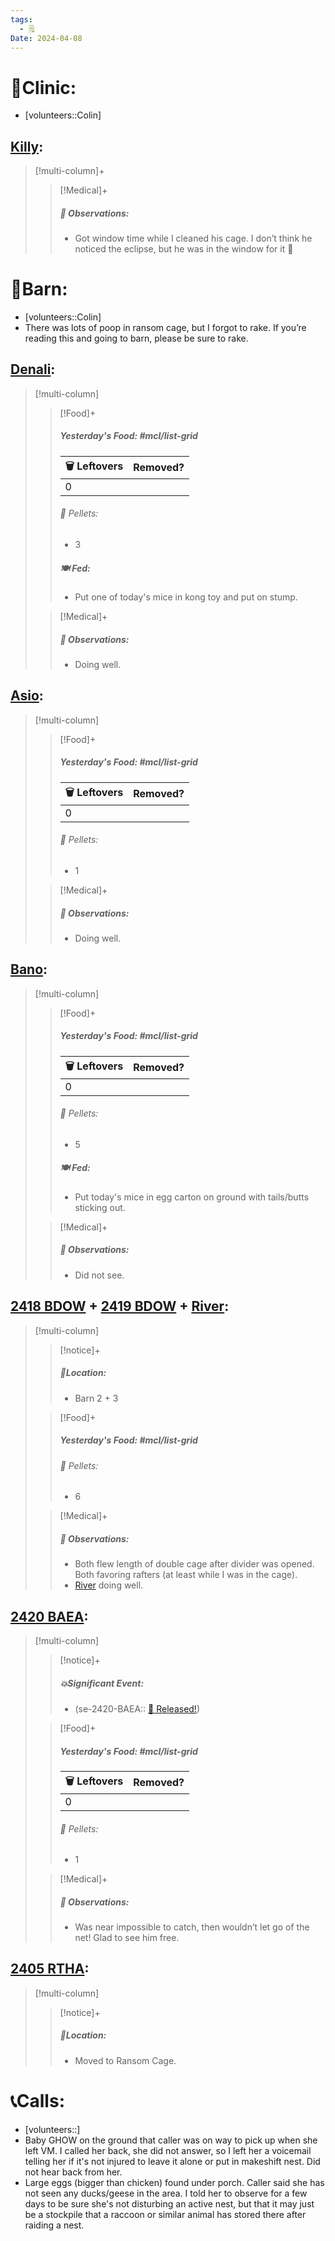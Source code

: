 ```yaml
---
tags:
  - 🗒️
Date: 2024-04-08
---
```


# 🏥Clinic:
- [volunteers::Colin]

## [Killy](../RARE%20Birds/Ed%20Birds/Killy.md):
> [!multi-column]+
>
>> [!Medical]+
>> ##### 🔭 Observations:
>> - Got window time while I cleaned his cage. I don’t think he noticed the eclipse, but he was in the window for it 🙂

# 🏡Barn:
- [volunteers::Colin]
- There was lots of poop in ransom cage, but I forgot to rake. If you’re reading this and going to barn, please be sure to rake.

## [Denali](../RARE%20Birds/Ed%20Birds/Denali.md):
> [!multi-column]
>
>> [!Food]+
>> ##### Yesterday's Food: #mcl/list-grid
>> |🗑️ Leftovers| Removed?
>> |---|---|
>>|0|
>>
>>###### 💩 Pellets:
>>- 3
>>
>> ##### 🍽️ Fed:
>> - Put one of today's mice in kong toy and put on stump.
>
>> [!Medical]+
>> ##### 🔭 Observations:
>> - Doing well.

## [Asio](../RARE%20Birds/Ed%20Birds/Asio.md):
> [!multi-column]
>
>> [!Food]+
>> ##### Yesterday's Food: #mcl/list-grid
>> |🗑️ Leftovers| Removed?
>> |---|---|
>>|0|
>>
>>###### 💩 Pellets:
>>- 1
>>
>
>> [!Medical]+
>> ##### 🔭 Observations:
>> - Doing well.

## [Bano](../RARE%20Birds/Ed%20Birds/Bano.md):
> [!multi-column]
>
>> [!Food]+
>> ##### Yesterday's Food: #mcl/list-grid
>> |🗑️ Leftovers| Removed?
>> |---|---|
>>|0|
>>
>>###### 💩 Pellets:
>>- 5
>>
>> ##### 🍽️ Fed:
>> - Put today's mice in egg carton on ground with tails/butts sticking out.
>
>> [!Medical]+
>> ##### 🔭 Observations:
>> - Did not see.

## [2418 BDOW](../RARE%20Birds/2418%20BDOW.md) + [2419 BDOW](../RARE%20Birds/2419%20BDOW.md) + [River](../RARE%20Birds/Ed%20Birds/River.md):
> [!multi-column]
>
>> [!notice]+
>> ##### 📍Location:
>>- Barn 2 + 3
>
>> [!Food]+
>> ##### Yesterday's Food: #mcl/list-grid
>>###### 💩 Pellets:
>>- 6
>
>> [!Medical]+
>> ##### 🔭 Observations:
>> - Both flew length of double cage after divider was opened. Both favoring rafters (at least while I was in the cage).
>> - [River](../RARE%20Birds/Ed%20Birds/River.md) doing well.

## [2420 BAEA](../RARE%20Birds/2420%20BAEA.md):
> [!multi-column]
>
>> [!notice]+
>> ##### 💥Significant Event:
>>- (se-2420-BAEA:: [🥳 Released!](../Admin/Codes/Released!.md))
>>
>
>> [!Food]+
>> ##### Yesterday's Food: #mcl/list-grid
>> |🗑️ Leftovers| Removed?
>> |---|---|
>>|0|
>>
>>###### 💩 Pellets:
>>- 1
>
>> [!Medical]+
>> ##### 🔭 Observations:
>> - Was near impossible to catch, then wouldn’t let go of the net! Glad to see him free.

## [2405 RTHA](../RARE%20Birds/2405%20RTHA.md):
> [!multi-column]
>
>> [!notice]+
>> ##### 📍Location:
>>- Moved to Ransom Cage.

# 📞Calls:
- [volunteers::]
- Baby GHOW on the ground that caller was on way to pick up when she left VM. I called her back, she did not answer, so I left her a voicemail telling her if it's not injured to leave it alone or put in makeshift nest. Did not hear back from her.
- Large eggs (bigger than chicken) found under porch. Caller said she has not seen any ducks/geese in the area. I told her to observe for a few days to be sure she's not disturbing an active nest, but that it may just be a stockpile that a raccoon or similar animal has stored there after raiding a nest.